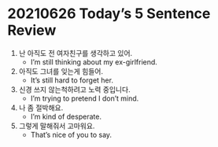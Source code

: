 # 20210626 Today’s 5 Sentence Review



1. 난 아직도 전 여자친구를 생각하고 있어.
   - I’m still thinking about my ex-girlfriend.
2. 아직도 그녀를 잊는게 힘들어.
   - It’s still hard to forget her.
3. 신경 쓰지 않는척하려고 노력 중입니다.
   - I’m trying to pretend I don’t mind.
4. 나 좀 절박해요.
   - I’m kind of desperate.
5. 그렇게 말해줘서 고마워요.
   - That’s nice of you to say.